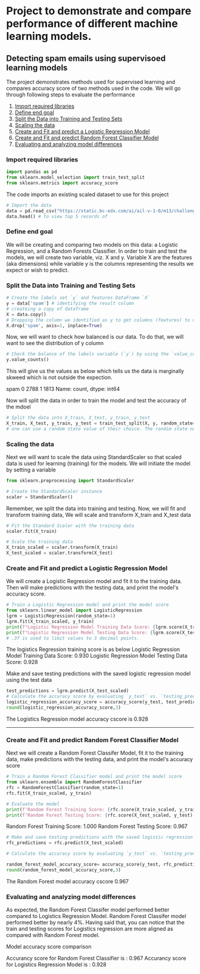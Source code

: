 # Project to demonstrate and compare performance of different machine learning models.

## Detecting spam emails using supervisoed learning models 

The project demonstrates methods used for supervised learning and compares accuracy score of two methods used in the code. We will go through following steps to evaluate the performance

1. [Import required libraries](#import-required-libraries)
2. [Define end goal](#define-end-goal)
3. [Split the Data into Training and Testing Sets](#split-the-data-into-training-and-testing-sets)
4. [Scaling the data](#scaling-the-data)
5. [Create and Fit and predict a Logistic Regression Model](#create-and-fit-and-predict-a-logistic-regression-model)
6. [Create and Fit and predict Random Forest Classifier Model](#create-and-fit-and-predict-random-forest-classifier-model)
7. [Evaluating and analyzing model differences](#evaluating-and-analyzing-model-differences)


### Import required libraries
```python 
import pandas as pd
from sklearn.model_selection import train_test_split
from sklearn.metrics import accuracy_score
```
The code imports an existing scaled dataset to use for this project

```python
# Import the data
data = pd.read_csv("https://static.bc-edx.com/ai/ail-v-1-0/m13/challenge/spam-data.csv") # pull the data in a dataframe
data.head() # to view top 5 records of 
```

### Define end goal
We will be creating and comparing two models on this data: a Logistic Regression, and a Random Forests Classifier. In order to train and test the models, we will create two variable, viz. X and y. Variable X are the features (aka dimensions) while variable y is the columns representing the results we expect or wish to predict.

### Split the Data into Training and Testing Sets
```python
# Create the labels set `y` and features DataFrame `X`
y = data['spam'] # identifying the result column
# createing a copy of dataframe
X = data.copy()
# Dropping the column we identified as y to get columns (features) to use as X
X.drop('spam', axis=1, inplace=True)
```
Now, we will want to check how balanced is our data. To do that, we will want to see the distribution of y column
```python
# Check the balance of the labels variable (`y`) by using the `value_counts` function.
y.value_counts()
```
This will give us the values as below which tells us the data is marginally skweed which is not outside the expection.

spam
0    2788
1    1813
Name: count, dtype: int64

Now will split the data in order to train the model and test the accuracy of the mdoel
```python
# Split the data into X_train, X_test, y_train, y_test
X_train, X_test, y_train, y_test = train_test_split(X, y, random_state=1) 
# one can use a random state value of their choice. The randim state number will have a marginal impact on the results
```
### Scaling the data

Next we will want to scale the data using StandardScaler so that scaled data is used for learning (training) for the models. We will initiate the model by setting a variable

```python
from sklearn.preprocessing import StandardScaler

# Create the StandardScaler instance
scaler = StandardScaler()
```
Remember, we split the data into training and testing. Now, we will fit and transform training data, We will scale and transform X_train and X_test data
```python
# Fit the Standard Scaler with the training data
scaler.fit(X_train)

# Scale the training data
X_train_scaled = scaler.transform(X_train)
X_test_scaled = scaler.transform(X_test)
```

### Create and Fit and predict a Logistic Regression Model

We will create a Logistic Regression model and fit it to the training data. Then will make predictions with the testing data, and print the model's accuracy score. 

```python
# Train a Logistic Regression model and print the model score
from sklearn.linear_model import LogisticRegression
lgrm = LogisticRegression(random_state=1)
lgrm.fit(X_train_scaled, y_train)
print(f"Logistic Regression Model Training Data Score: {lgrm.score(X_train_scaled, y_train):.3f}") 
print(f"Logistic Regression Model Testing Data Score: {lgrm.score(X_test_scaled, y_test):.3f}")
# .3f is used to limit values to 3 decimal points.
```
The logistics Regression training score is as below
Logistic Regression Model Training Data Score: 0.930
Logistic Regression Model Testing Data Score: 0.928

Make and save testing predictions with the saved logistic regression model using the test data
```python
test_predictions = lgrm.predict(X_test_scaled)
# Calculate the accuracy score by evaluating `y_test` vs. `testing_predictions`.
logistic_regression_accuracy_score = accuracy_score(y_test, test_predictions)
round(logistic_regression_accuracy_score,3)
```
The Logistics Regression model accuracy cscore is 0.928

-----------

### Create and Fit and predict Random Forest Classifier Model
Next we will create a Random Forest Classifer Model, fit it to the training data, make predictions with the testing data, and print the model's accuracy score

```python
# Train a Random Forest Classifier model and print the model score
from sklearn.ensemble import RandomForestClassifier
rfc = RandomForestClassifier(random_state=1)
rfc.fit(X_train_scaled, y_train)

# Evaluate the model
print(f'Random Forest Training Score: {rfc.score(X_train_scaled, y_train):.3f}')
print(f'Random Forest Testing Score: {rfc.score(X_test_scaled, y_test):.3f}')
```
Random Forest Training Score: 1.000
Random Forest Testing Score: 0.967
```python
# Make and save testing predictions with the saved logistic regression model using the test data
rfc_predictions = rfc.predict(X_test_scaled)

# Calculate the accuracy score by evaluating `y_test` vs. `testing_predictions`.

random_forest_model_accuracy_score= accuracy_score(y_test, rfc_predictions)
round(random_forest_model_accuracy_score,3)
```
The Random Forest model accuracy cscore 0.967

### Evaluating and analyzing model differences

As expected, the Random Forest Classifer model performed better compared to Logistics Regression Model. Random Forest Classifer model performed better by nearly 4%. Having said that, you can notice that the train and testing scores for Logistics regression are more aligned as compared with Random Forest model.

Model accuracy score comparison

Accurancy score for Random Forest Classifier is : 0.967
Accurancy score for Logistics Regression Model is : 0.928

